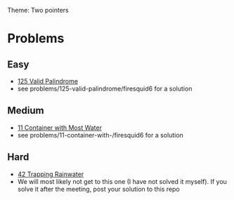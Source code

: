 Theme: Two pointers

# Problems
## Easy
- [125 Valid Palindrome](https://leetcode.com/problems/valid-palindrome)
- see problems/125-valid-palindrome/firesquid6 for a solution

## Medium
- [11 Container with Most Water](https://leetcode.com/problems/container-with-most-water)
- see problems/11-container-with-/firesquid6 for a solution

## Hard
- [42 Trapping Rainwater](https://leetcode.com/problems/trapping-rain-water)
- We will most likely not get to this one (I have not solved it myself). If you solve it after the meeting, post your solution to this repo
